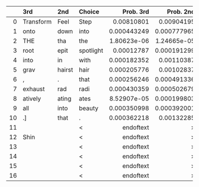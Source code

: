 |    | 3rd       | 2nd    | Choice        |   Prob. 3rd |   Prob. 2nd |   Prob. Choice |
|---:|:----------|:-------|:--------------|------------:|------------:|---------------:|
|  0 | Transform | Feel   | Step          | 0.00810801  | 0.00904195  |       0.966657 |
|  1 | onto      | down   | into          | 0.000443249 | 0.000777965 |       0.996561 |
|  2 | THE       | tha    | the           | 1.80623e-06 | 1.24665e-05 |       0.999979 |
|  3 | root      | epit   | spotlight     | 0.00012787  | 0.000191299 |       0.997892 |
|  4 | into      | in     | with          | 0.000182352 | 0.00110387  |       0.997271 |
|  5 | grav      | hairst | hair          | 0.000205776 | 0.00102837  |       0.997242 |
|  6 | ,         | .      | that          | 0.000256246 | 0.000491336 |       0.998048 |
|  7 | exhaust   | rad    | radi          | 0.000430359 | 0.000502679 |       0.995198 |
|  8 | atively   | ating  | ates          | 8.52907e-05 | 0.000199803 |       0.99965  |
|  9 | all       | into   | beauty        | 0.000350998 | 0.000392001 |       0.996987 |
| 10 | .]        | that   | .             | 0.000362218 | 0.00132285  |       0.996654 |
| 11 |           |        | <|endoftext|> | 0.000636707 | 0.00085276  |       0.997898 |
| 12 | Shin      |        | <|endoftext|> | 3.13862e-06 | 0.00111249  |       0.998869 |
| 13 |           |        | <|endoftext|> | 6.8832e-06  | 0.000967826 |       0.998996 |
| 14 |           |        | <|endoftext|> | 1.14671e-05 | 0.000372959 |       0.999553 |
| 15 |           |        | <|endoftext|> | 2.39247e-05 | 0.00052009  |       0.999271 |
| 16 | ​​          |        | <|endoftext|> | 9.88735e-05 | 0.00116373  |       0.998352 |